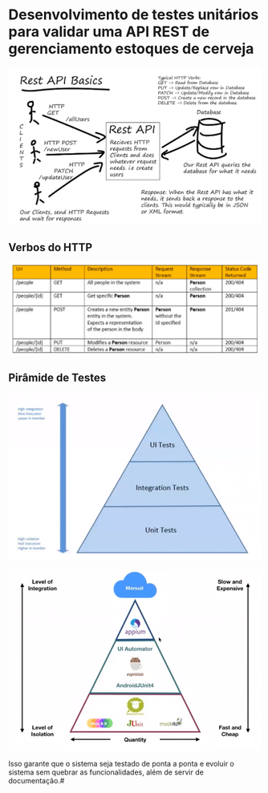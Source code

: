 # Desenvolvimento de testes unitários para validar uma API REST de gerenciamento estoques de cerveja

<img src="../attachments/image-20210324212930734.png" alt="image-20210324212930734" style="zoom: 67%;" />

## Verbos do HTTP

<img src="../attachments/image-20210324213156312.png" alt="image-20210324213156312" style="zoom: 67%;" />

## Pirâmide de Testes

![image-20210324214050241](../attachments/image-20210324214050241.png)

![image-20210324214030453](../attachments/image-20210324214030453.png)

Isso garante que o sistema seja testado de ponta a ponta e evoluir  o sistema sem quebrar as funcionalidades, além de servir de documentação.#